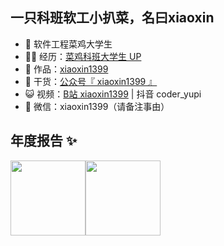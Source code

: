 ## 一只科班软工小扒菜，名曰xiaoxin

- 🐧 软件工程菜鸡大学生
- 👨‍💻 经历：<a href="https://space.bilibili.com/505159848?spm_id_from=333.1007.0.0" target="_blank">菜鸡科班大学生 UP</a>
- 🏡 作品：<a href="https://github.com/xiaoxin179" target="_blank">xiaoxin1399</a> 
- 🌱 干货：<a href="" target="_blank">公众号『 xiaoxin1399 』</a>
- 😺 视频：<a href="https://space.bilibili.com/505159848?spm_id_from=333.1007.0.0" target="_blank">B站 xiaoxin1399</a> | 抖音 coder_yupi
- 💬 微信：xiaoxin1399（请备注事由）


## 年度报告 ✨
<div display="float">
  <img align="" height="120px"  src="https://github-readme-stats.vercel.app/api?username=xiaoxin179&hide_title=true&hide_border=true&show_icons=true&include_all_commits=true&line_height=21&bg_color=0,EC6C6C,FFD479,FFFC79,73FA79&theme=graywhite&locale=cn" /><img align=""  height="120px" src="https://github-readme-stats.vercel.app/api/top-langs/?username=xiaoxin179&hide_title=true&hide_border=true&layout=compact&bg_color=0,73FA79,73FDFF,D783FF&theme=graywhite&locale=cn" />
</div>
